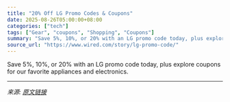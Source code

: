 ```yaml
---
title: "20% Off LG Promo Codes & Coupons"
date: 2025-08-26T05:00:00+08:00
categories: ["tech"]
tags: ["Gear", "coupons", "Shopping", "Coupons"]
summary: "Save 5%, 10%, or 20% with an LG promo code today, plus explore coupons for our favorite appliances and electronics."
source_url: "https://www.wired.com/story/lg-promo-code/"
---
```


Save 5%, 10%, or 20% with an LG promo code today, plus explore coupons for our favorite appliances and electronics.

---

*来源: [原文链接](https://www.wired.com/story/lg-promo-code/)*
